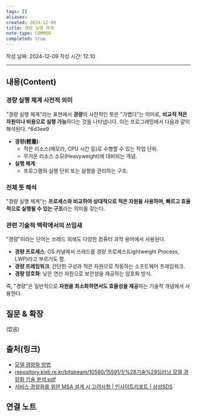 ```yaml
---
tags: []
aliases: 
created: 2024-12-09
title: 경량 실행 체계
note-type: COMMON
completed: true
---
```

작성 날짜: 2024-12-09
작성 시간: 12:10


----
## 내용(Content)

### 경량 실행 체계 사전적 의미

"경량 실행 체계"라는 표현에서 **경량**의 사전적인 뜻은 "가볍다"는 의미로, **비교적 적은 자원이나 비용으로 실행 가능**하다는 것을 나타냅니다. 이는 프로그래밍에서 다음과 같이 해석된다. ^6d3ee9

- **경량(輕量)**:
    - 적은 리소스(메모리, CPU 시간 등)로 수행할 수 있는 작업 단위.
    - 무거운 리소스 소모(Heavyweight)에 대비되는 개념.
- **실행 체계**:
    - 프로그램의 실행 단위 또는 실행을 관리하는 구조.

### 전체 뜻 해석

"경량 실행 체계"는 **프로세스와 비교하여 상대적으로 적은 자원을 사용하며, 빠르고 효율적으로 실행될 수 있는 구조**라는 의미를 갖는다.

### 관련 기술적 맥락에서의 쓰임새

"경량"이라는 단어는 쓰레드 외에도 다양한 컴퓨터 과학 용어에서 사용된다.

- **경량 프로세스**: OS 커널에서 쓰레드를 경량 프로세스(Lightweight Process, LWP)라고 부르기도 함.
- **경량 프레임워크**: 간단한 구성과 적은 자원으로 작동하는 소프트웨어 프레임워크.
- **경량 암호화**: 낮은 연산 자원으로 보안성을 제공하는 암호화 방식.

즉, "경량"은 일반적으로 **자원을 최소화하면서도 효율성을 제공**하는 기술적 개념에서 사용한다.

## 질문 & 확장

(없음)

## 출처(링크)

- [모델 경량화 방법](https://velog.io/@pnuaid1020/%EB%AA%A8%EB%8D%B8-%EA%B2%BD%EB%9F%89%ED%99%94-%EB%B0%A9%EB%B2%95)
- [repository.kisti.re.kr/bitstream/10580/15591/1/%28기술%29딥러닝 모델 경량화 기술 분석.pdf](https://repository.kisti.re.kr/bitstream/10580/15591/1/%28%EA%B8%B0%EC%88%A0%29%EB%94%A5%EB%9F%AC%EB%8B%9D%20%EB%AA%A8%EB%8D%B8%20%EA%B2%BD%EB%9F%89%ED%99%94%20%EA%B8%B0%EC%88%A0%20%EB%B6%84%EC%84%9D.pdf)
- [서비스 경량화를 위한 MSA 설계 시 고려사항 \| 인사이트리포트 \| 삼성SDS](https://www.samsungsds.com/kr/insights/1239180_4627.html)

## 연결 노트










